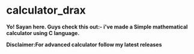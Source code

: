 # calculator_drax
<b> Yo! <b> 
Sayan here.
Guys check this out:-
i've made a Simple mathematical calculator using C language.

Disclaimer:For advanced calculator follow my latest releases
